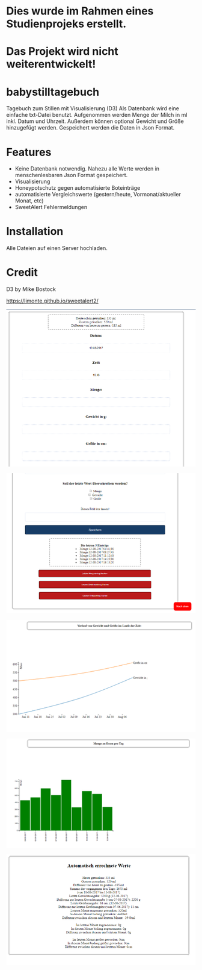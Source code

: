 # Dies wurde im Rahmen eines Studienprojeks erstellt.
# Das Projekt wird nicht weiterentwickelt!


# babystilltagebuch
Tagebuch zum Stillen mit Visualisierung (D3)
Als Datenbank wird eine einfache txt-Datei benutzt.
Aufgenommen werden Menge der Milch in ml inkl. Datum und Uhrzeit.
Außerdem können optional Gewicht und Größe hinzugefügt werden.
Gespeichert werden die Daten in Json Format.

# Features
- Keine Datenbank notwendig. Nahezu alle Werte werden in menschenlesbaren Json Format gespeichert.
- Visualisierung
- Honeypotschutz gegen automatisierte Boteinträge
- automatisierte Vergleichswerte (gestern/heute, Vormonat/aktueller Monat, etc)
- SweetAlert Fehlermeldungen

# Installation
Alle Dateien auf einen Server hochladen. 

# Credit
D3 by  Mike Bostock

https://limonte.github.io/sweetalert2/



![Eingabefeld](https://github.com/sowoi/babystilltagebuch/blob/master/screenshot.PNG)

![Eingabefeld2](https://github.com/sowoi/babystilltagebuch/blob/master/screenshot2.PNG)

![Visualisierung](https://github.com/sowoi/babystilltagebuch/blob/master/screenshot3.PNG)

![Visualisierung2](https://github.com/sowoi/babystilltagebuch/blob/master/screenshot4.PNG)

![Automatisierte Werte](https://github.com/sowoi/babystilltagebuch/blob/master/screenshot5.PNG)
